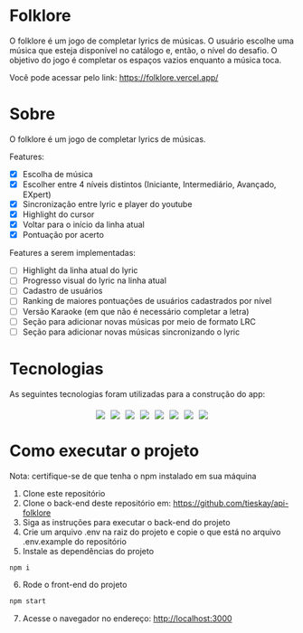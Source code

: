 # Folklore

<div>
  <p> 
  O folklore é um jogo de completar lyrics de músicas. O usuário escolhe uma música que esteja disponível no catálogo e, então, o nível do desafio. O objetivo do jogo é completar os espaços vazios enquanto a música toca.
  </p>

  <p>
  Você pode acessar pelo link: <a href='https://folklore.vercel.app/'>https://folklore.vercel.app/</a>
  </p>
</div>

# Sobre

<p> 
  O folklore é um jogo de completar lyrics de músicas.

Features:

- [X] Escolha de música
- [X] Escolher entre 4 níveis distintos (Iniciante, Intermediário, Avançado, EXpert)
- [X] Sincronização entre lyric e player do youtube
- [X] Highlight do cursor
- [X] Voltar para o início da linha atual
- [X] Pontuação por acerto

Features a serem implementadas:

- [ ] Highlight da linha atual do lyric
- [ ] Progresso visual do lyric na linha atual
- [ ] Cadastro de usuários
- [ ] Ranking de maiores pontuações de usuários cadastrados por nível
- [ ] Versão Karaoke (em que não é necessário completar a letra)
- [ ] Seção para adicionar novas músicas por meio de formato LRC
- [ ] Seção para adicionar novas músicas sincronizando o lyric
</p>

# Tecnologias

<div> 
  <p> As seguintes tecnologias foram utilizadas para a construção do app: </p>

  <div style="display: flex; gap: 10px; justify-content: center; flex-wrap: wrap; margin: 20px">
    <img src ="https://img.shields.io/badge/HTML5-E34F26?style=for-the-badge&logo=html5&logoColor=white"/>
    <img src="https://img.shields.io/badge/css3%20-%231572B6.svg?&style=for-the-badge&logo=css3&logoColor=white"/>
    <img src="https://img.shields.io/badge/javascript%20-%23323330.svg?&style=for-the-badge&logo=javascript&logoColor=%23F7DF1E"/>
    <img src="https://img.shields.io/badge/React-20232A?style=for-the-badge&logo=react&logoColor=61DAFB"/>
    <img src="https://img.shields.io/badge/axios%20-%2320232a.svg?&style=for-the-badge&color=informational"/>
    <img src="https://img.shields.io/badge/react_router_DOM%20-%2320232a.svg?&style=for-the-badge&logo=react&logoColor=%2361DAFB"/>
    <img src="https://img.shields.io/badge/react-icons%20-%2320232a.svg?&style=for-the-badge&color=f28dc7&logo=react-icons&logoColor=%2361DAFB%27"/>
    <img src="https://img.shields.io/badge/styled-components%20-%2320232a.svg?&style=for-the-badge&color=b8679e&logo=styled-components&logoColor=%3a3a3a"/>
  </div>
</div>

# Como executar o projeto

Nota: certifique-se de que tenha o npm instalado em sua máquina

1. Clone este repositório
2. Clone o back-end deste repositório em: <a href="https://github.com/tieskay/api-folklore"> https://github.com/tieskay/api-folklore</a>
3. Siga as instruções para executar o back-end do projeto
4. Crie um arquivo .env na raiz do projeto e copie o que está no arquivo .env.example do repositório
5. Instale as dependências do projeto 
```bash
npm i
```
6. Rode o front-end do projeto
```bash
npm start
```
7. Acesse o navegador no endereço: <a href="http://localhost:3000">http://localhost:3000</a>

